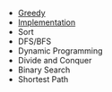 
-  [Greedy](/algorithm/Greedy.md)
-  [Implementation](Implementation.md)
-  Sort
-  DFS/BFS
-  Dynamic Programming
-  Divide and Conquer
-  Binary Search
-  Shortest Path